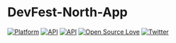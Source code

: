 # DevFest-North-App

[![Platform](https://img.shields.io/badge/platform-android-green.svg)](http://developer.android.com/index.html)
[![API](https://img.shields.io/badge/API-14%2B-brightgreen.svg?style=flat)](https://android-arsenal.com/api?level=14)
[![API](https://img.shields.io/badge/API-15%2B-brightgreen.svg?style=flat)](https://android-arsenal.com/api?level=15)
[![Open Source Love](https://badges.frapsoft.com/os/v1/open-source.svg?v=103)](https://github.com/ellerbrock/open-source-badges/)
[![Twitter](https://img.shields.io/badge/Twitter-@umarauna-blue.svg?style=flat)](http://twitter.com/umarauna)
